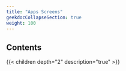 ```yaml
---
title: "Apps Screens"
geekdocCollapseSection: true
weight: 100
---
```



## Contents

{{< children depth="2" description="true" >}}